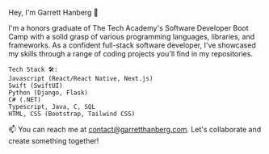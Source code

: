 Hey, I'm Garrett Hanberg 👋

I'm a honors graduate of The Tech Academy's Software Developer Boot Camp with a solid grasp of various programming languages, libraries, and frameworks. As a confident full-stack software developer, I've showcased my skills through a range of coding projects you'll find in my repositories.

    Tech Stack 🛠️:
    Javascript (React/React Native, Next.js)
    Swift (SwiftUI)
    Python (Django, Flask)
    C# (.NET)
    Typescript, Java, C, SQL
    HTML, CSS (Bootstrap, Tailwind CSS)

📫 You can reach me at contact@garretthanberg.com. Let's collaborate and create something together!
